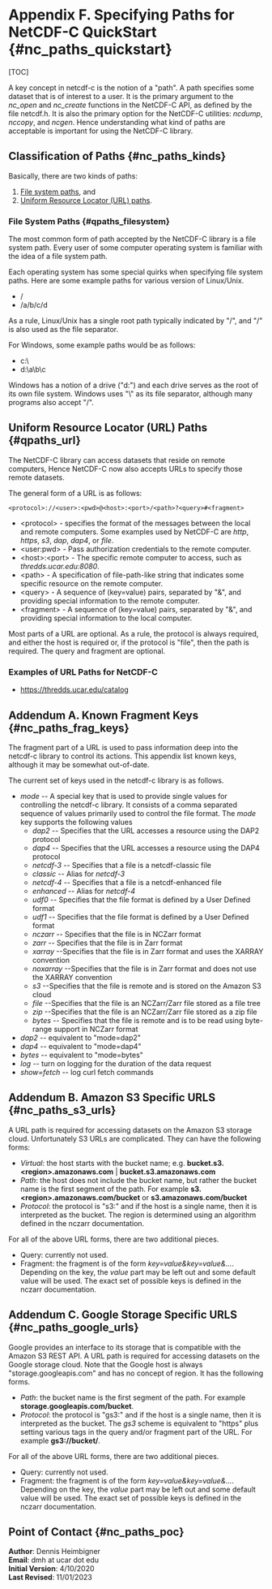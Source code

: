 Appendix F. Specifying Paths for NetCDF-C QuickStart {#nc_paths_quickstart}
==============================

[TOC]

A key concept in netcdf-c is the notion of a "path".
A path specifies some dataset that is of interest to a user.
It is the primary argument to the *nc_open* and *nc_create*
functions in the NetCDF-C API, as defined by the file netcdf.h.
It is also the primary option for the NetCDF-C utilities:
*ncdump*, *nccopy*, and *ncgen*.
Hence understanding what kind of paths are acceptable is important
for using the NetCDF-C library.

## Classification of Paths {#nc_paths_kinds}

Basically, there are two kinds of paths:
1. <a href="#qpaths_filesystem">File system paths</a>, and
2. <a href="#qpaths_url">Uniform Resource Locator (URL) paths</a>.

### File System Paths {#qpaths_filesystem}

The most common form of path accepted by the NetCDF-C library is a file system path.
Every user of some computer operating system is familiar with the idea of a file system path.

Each operating system has some special quirks when specifying file system paths.
Here are some example paths for various version of Linux/Unix.
* /
* /a/b/c/d

As a rule, Linux/Unix has a single root path typically indicated by "/",
and "/" is also used as the file separator.

For Windows, some example paths would be as follows:
* c:\\
* d:\\a\\b\\c

Windows has a notion of a drive ("d:") and each drive serves as the root
of its own file system. Windows uses "\\" as its file separator, although
many programs also accept "/".

## Uniform Resource Locator (URL) Paths {#qpaths_url}

The NetCDF-C library can access datasets that reside on remote computers,
Hence NetCDF-C now also accepts URLs to specify those remote datasets.

The general form of a URL is as follows:
````
<protocol>://<user>:<pwd>@<host>:<port>/<path>?<query>#<fragment>
````
* \<protocol\> - specifies the format of the messages between the local and remote computers. Some examples used by NetCDF-C are *http*, *https*, *s3*, *dap*, *dap4*, or *file*.
* \<user:pwd\> - Pass authorization credentials to the remote computer.
* \<host\>:\<port\> - The specific remote computer to access, such as *thredds.ucar.edu:8080*.
* \<path\> - A specification of file-path-like string that indicates some specific resource on the remote computer.
* \<query\> - A sequence of (key=value) pairs, separated by "&", and providing special information to the remote computer.
* \<fragment\> - A sequence of (key=value) pairs, separated by "&", and providing special information to the local computer.

Most parts of a URL are optional. As a rule, the protocol is always required,
and either the host is required or, if the protocol is "file", then the path is required.
The query and fragment are optional.

### Examples of URL Paths for NetCDF-C
* https://thredds.ucar.edu/catalog

## Addendum A. Known Fragment Keys {#nc_paths_frag_keys}

The fragment part of a URL is used to pass information deep into
the netcdf-c library to control its actions.
This appendix list known keys, although it may be somewhat out-of-date.

The current set of keys used in the netcdf-c library is as follows.
* _mode_ -- A special key that is used to provide single values for controlling the netcdf-c library. It consists of a comma separated sequence of values
primarily used to control the file format.
The *mode* key supports the following values
    - _dap2_ -- Specifies that the URL accesses a resource using the DAP2 protocol
    - _dap4_ -- Specifies that the URL accesses a resource using the DAP4 protocol
    - _netcdf-3_ -- Specifies that a file is a netcdf-classic file
    - _classic_ -- Alias for _netcdf-3_
    - _netcdf-4_ -- Specifies that a file is a netcdf-enhanced file
    - _enhanced_ -- Alias for _netcdf-4_
    - _udf0_ -- Specifies that the file format is defined by a User Defined format
    - _udf1_ -- Specifies that the file format is defined by a User Defined format
    - _nczarr_ -- Specifies that the file is in NCZarr format
    - _zarr_ -- Specifies that the file is in Zarr format
    - _xarray_ --Specifies that the file is in Zarr format and uses the XARRAY convention
    - _noxarray_ --Specifies that the file is in Zarr format and does not use the XARRAY convention
    - _s3_ --Specifies that the file is remote and is stored on the Amazon S3 cloud
    - _file_ --Specifies that the file is an NCZarr/Zarr file stored as a file tree
    - _zip_ --Specifies that the file is an NCZarr/Zarr file stored as a zip file
    - _bytes_ -- Specifies that the file is remote and is to be read using byte-range support
 in NCZarr format
* _dap2_ -- equivalent to "mode=dap2"
* _dap4_ -- equivalent to "mode=dap4"
* _bytes_ -- equivalent to "mode=bytes"
* _log_ -- turn on logging for the duration of the data request
* _show=fetch_ -- log curl fetch commands

## Addendum B. Amazon S3 Specific URLS {#nc_paths_s3_urls}
A URL path is required for accessing datasets on the Amazon S3 storage cloud.
Unfortunately S3 URLs are complicated.
They can have the following forms:
* _Virtual_: the host starts with the bucket name; e.g. __bucket.s3.&lt;region&gt;.amazonaws.com__ | __bucket.s3.amazonaws.com__
* _Path_: the host does not include the bucket name, but rather the bucket name is the first segment of the path. For example __s3.&lt;region&gt;.amazonaws.com/bucket__ or __s3.amazonaws.com/bucket__
* _Protocol_: the protocol is "s3:" and if the host is a single name, then it is interpreted as the bucket. The region is determined using an algorithm defined in the nczarr documentation.

For all of the above URL forms, there are two additional pieces.
* Query: currently not used.
* Fragment: the fragment is of the form _key=value&key=value&..._. Depending on the key, the _value_ part may be left out and some default value will be used. The exact set of possible keys is defined in the nczarr documentation.

## Addendum C. Google Storage Specific URLS {#nc_paths_google_urls}
Google provides an interface to its storage that is compatible with
the Amazon S3 REST API.
A URL path is required for accessing datasets on the Google storage cloud.
Note that the Google host is always "storage.googleapis.com"
and has no concept of region.
It has the following forms.
* _Path_: the bucket name is the first segment of the path.
For example __storage.googleapis.com/bucket__.
* _Protocol_: the protocol is "gs3:" and if the host is a single name, then it is interpreted as the bucket. The _gs3_ scheme is equivalent to "https" plus setting various tags in the query and/or fragment part of the URL.
For example __gs3://bucket/__.

For all of the above URL forms, there are two additional pieces.
* Query: currently not used.
* Fragment: the fragment is of the form _key=value&key=value&..._. Depending on the key, the _value_ part may be left out and some default value will be used. The exact set of possible keys is defined in the nczarr documentation.

## Point of Contact {#nc_paths_poc}

__Author__: Dennis Heimbigner<br>
__Email__: dmh at ucar dot edu<br>
__Initial Version__: 4/10/2020<br>
__Last Revised__: 11/01/2023
